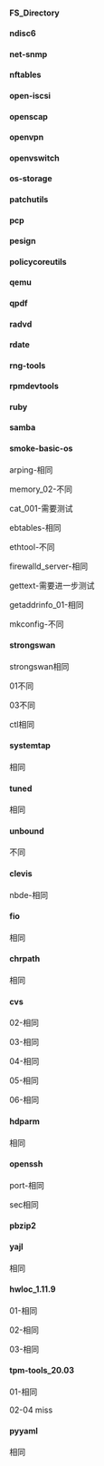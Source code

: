 #### FS_Directory

#### ndisc6

#### net-snmp

#### nftables

#### open-iscsi

#### openscap

#### openvpn

#### openvswitch

#### os-storage

#### patchutils

#### pcp

#### pesign

#### policycoreutils

#### qemu

#### qpdf

#### radvd

#### rdate

#### rng-tools

#### rpmdevtools

#### ruby

#### samba

#### smoke-basic-os

arping-相同

memory_02-不同

cat_001-需要测试

ebtables-相同

ethtool-不同

firewalld_server-相同

gettext-需要进一步测试

getaddrinfo_01-相同

mkconfig-不同

#### strongswan

strongswan相同

01不同

03不同

ctl相同

#### systemtap

相同

#### tuned

相同

#### unbound

不同

#### clevis

nbde-相同

#### fio

相同

#### chrpath

相同

#### cvs

02-相同

03-相同

04-相同

05-相同

06-相同 

#### hdparm

相同

#### openssh

port-相同

sec相同

#### pbzip2

#### yajl

相同

#### hwloc_1.11.9

01-相同

02-相同

03-相同

#### tpm-tools_20.03

01-相同

02-04 miss

#### pyyaml

相同

